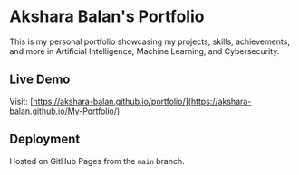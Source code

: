 # Akshara Balan's Portfolio

This is my personal portfolio showcasing my projects, skills, achievements, and more in Artificial Intelligence, Machine Learning, and Cybersecurity.

## Live Demo
Visit: [https://akshara-balan.github.io/portfolio/](https://akshara-balan.github.io/My-Portfolio/)

## Deployment
Hosted on GitHub Pages from the `main` branch.
